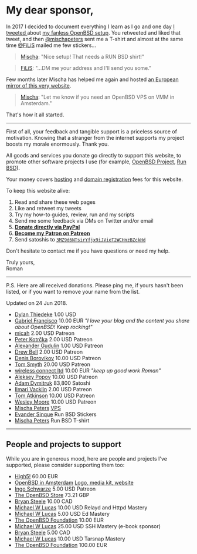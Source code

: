 # My dear sponsor,

In 2017 I decided to document everything I learn as I go and one day [I
tweeted
](https://mobile.twitter.com/romanzolotarev/status/909807483149066248)
about [my fanless OpenBSD setup](/setup.html). You retweeted and liked
that tweet, and then
[@mischapeters](https://mobile.twitter.com/mischapeters) sent me a
T-shirt and almost at the same time
[@FiLiS](https://mobile.twitter.com/FiLiS) mailed me few stickers...

> [Mischa](https://mobile.twitter.com/mischapeters/status/910019073223872512 "19 Sep 2017"):
"Nice setup! That needs a RUN BSD shirt!"

> [FiLiS](https://mobile.twitter.com/FiLiS/status/925425396941770755 "31 Oct 2017"):
"...DM me your address and I'll send you some."

Few months later Mischa has helped me again and hosted [an European
mirror of this very website](http://hi.romanzolotarev.com/).

> [Mischa](https://mobile.twitter.com/mischapeters/status/984827416215457794 "13 Apr 2018"):
"Let me know if you need an OpenBSD VPS on VMM in Amsterdam."

That's how it all started.

---

First of all, your feedback and tangible support is a priceless source
of motivation. Knowing that a stranger from the internet supports my
project boosts my morale enormously. Thank you.

All goods and services you donate go directly to support this website,
to promote other software projects I use (for example, [OpenBSD
Project](https://www.openbsdfoundation.org/donations.html), [Run
BSD](http://runbsd.info/)).

Your money covers [hosting](/vultr.html) and [domain
registration](https://iwantmyname.com/) fees for this website.

To keep this website alive:

1. Read and share these web pages
1. Like and retweet my tweets
1. Try my how-to guides, review, run and my scripts
1. Send me some feedback via DMs on Twitter and/or email
1. **[Donate directly via PayPal](/paypal.html)**
1. **[Become my Patron on Patreon](/patreon.html)**
1. Send satoshis to [`3MZ9d6NTsirYfjx9iJVieT2WCHnzBZckHd`](bitcoin://3MZ9d6NTsirYfjx9iJVieT2WCHnzBZckHd)

Don't hesitate to contact me if you have questions or need my help.

Truly yours,<br>
Roman

---

P.S. Here are all received donations. Please ping me, if yours hasn't
been listed, or if you want to remove your name from the list.

Updated on 24 Jun 2018.

- [Dylan Thiedeke](https://www.patreon.com/user/creators?u=2300411 "24 Jun 2018") 1.00 USD
- [Gabriel Francisco](https://mobile.twitter.com/fgbreel "8 Jun 2018") 10.00 EUR _"I love your blog and the content you share about OpenBSD! Keep rocking!"_
- [micah](https://www.patreon.com/user/creators?u=4721204 "28 May 2018") 2.00 USD Patreon
- [Peter Kotr&#x10D;ka](https://www.patreon.com/pkotrckacreators "Since 16 May 2018") 2.00 USD Patreon
- [Alexander Gudulin](https://www.patreon.com/agudulin/creators "Since 14 May 2018") 1.00 USD Patreon
- [Drew Bell](https://www.patreon.com/droob/creators "Since 29 Apr 2018") 2.00 USD Patreon
- [Denis Borovikov](https://www.patreon.com/user/creators?u=10926064 "Since 25 Apr 2018") 10.00 USD Patreon
- [Tom Smyth](https://www.patreon.com/user/creators?u=10913897 "Since 24 Apr 2018") 20.00 USD Patreon
- [wireless connect ltd](http://wirelessconnect.eu "24 Apr 2018") 10.00 EUR _"keep up good work Roman"_
- [Aleksey Popov](https://www.patreon.com/user?u=10910753 "Since 24 Apr 2018") 10.00 USD Patreon
- [Adam Dymitruk](https://mobile.twitter.com/adymitruk "24 Apr 2018") 83,800 Satoshi
- [Ilmari Vacklin](https://www.patreon.com/user?u=2288738 "Since 23 Apr 2018") 2.00 USD Patreon
- [Tom Atkinson](https://www.patreon.com/user?u=10778845 "Since 16 Apr 2018") 10.00 USD Patreon
- [Wesley Moore](https://www.patreon.com/wezm "15 Apr 2018") 10.00 USD Patreon
- [Mischa Peters](https://mobile.twitter.com/mischapeters "13 Apr 2018") [VPS](https://openbsd.amsterdam)
- [Evander Sinque](https://mobile.twitter.com/FiLiS "31 Oct 2017") Run BSD Stickers
- [Mischa Peters](https://mobile.twitter.com/mischapeters "19 Sep 2017") Run BSD T-shirt

---

## People and projects to support

While you are in generous mood, here are people and projects I've
supported, please consider supporting them too:

- [High5!](https://high5.nl/ "Since 20 Jun 2018") 60.00 EUR
- [OpenBSD in Amsterdam](https://openbsd.amsterdam/ "Since 10 Jun 2018") [Logo, media kit, website](/openbsd/amsterdam.html)
- [Ingo Schwarze](https://www.patreon.com/IngoSchwarze "Since 1 Jun 2018") 5.00 USD Patreon
- [The OpenBSD Store](https://www.openbsdstore.com/ "6 May 2018 41389") 73.21 GBP
- [Bryan Steele](https://brynet.biz.tm/ "16 Apr 2018 5M5560322U154440G") 10.00 CAD
- [Michael W Lucas](https://www.michaelwlucas.com/tools/relayd "1 Apr 2018") 10.00 USD Relayd and Httpd Mastery
- [Michael W Lucas](https://www.michaelwlucas.com/tools/ed "1 Apr 2018") 5.00 USD Ed Mastery
- [The OpenBSD Foundation](https://www.openbsdfoundation.org/donations.html "15 Dec 2017 91920137MK9975307") 10.00 EUR
- [Michael W Lucas](https://www.michaelwlucas.com/tools/ssh "2 Nov 2017") 25.00 USD SSH Mastery (e-book sponsor)
- [Bryan Steele](https://brynet.biz.tm/ "6 Oct 2017 0AB18292BG563772H") 5.00 CAD
- [Michael W Lucas](https://www.michaelwlucas.com/tools/tarsnap "14 Sep 2017") 10.00 USD Tarsnap Mastery
- [The OpenBSD Foundation](https://www.openbsdfoundation.org/donations.html "25 Aug 2017 7BF04702TU178773D") 100.00 EUR

